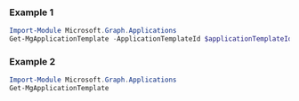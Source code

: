 ### Example 1
```powershell
Import-Module Microsoft.Graph.Applications
Get-MgApplicationTemplate -ApplicationTemplateId $applicationTemplateId
```
### Example 2
```powershell
Import-Module Microsoft.Graph.Applications
Get-MgApplicationTemplate
```
